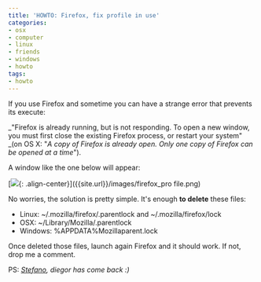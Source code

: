 ```yaml
---
title: 'HOWTO: Firefox, fix profile in use'
categories:
- osx
- computer
- linux
- friends
- windows
- howto
tags:
- howto
---
```

If you use Firefox and sometime you can have a strange error that prevents its
execute:

_"Firefox is already running, but is not responding. To open a new window, you
must first close the existing Firefox process, or restart your system" _(on OS
X: "_A copy of Firefox is already open. Only one copy of Firefox can be opened
at a time_").

A window like the one below will appear:

[![]({{site.url}}/images/firefox_profile.png){: .align-center}]({{site.url}}/images/firefox_pro
file.png)

No worries, the solution is pretty simple. It's enough **to delete** these
files:

  * Linux: ~/.mozilla/firefox/.parentlock and ~/.mozilla/firefox/lock
  * OSX: ~/Library/Mozilla/.parentlock
  * Windows: %APPDATA%Mozillaparent.lock
  

  
Once deleted those files, launch again Firefox and it should work. If not,
drop me a comment.

PS: _[Stefano](http://www.stefano11.it/), diegor has come back :)_

